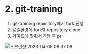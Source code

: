 # 2. git-training

1. git-training repository에서 fork 진행
2. 로컬환경에 fork한 repository clone
3. 가이드에 맞춰서 진행 후 pr

  ![스크린샷 2023-04-05 08 37 08](https://user-images.githubusercontent.com/76520716/229945620-769309a2-825f-407f-90a4-bcbefa7a9b1d.png)
